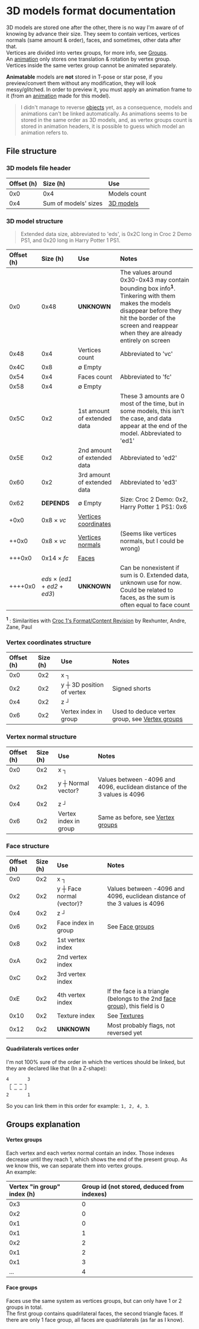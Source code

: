 # 3D models format documentation

3D models are stored one after the other, there is no way I'm aware of of knowing by advance their size.
They seem to contain vertices, vertices normals (same amount & order), faces, and sometimes, other data after that.  
Vertices are divided into vertex groups, for more info, see [Groups](#Groups-explanation).  
An [animation](Animations.md) only stores one translation & rotation by vertex group.  
Vertices inside the same vertex group cannot be animated separately.

**Animatable** models are **not** stored in T-pose or star pose, if you preview/convert them without any modification, they will look messy/glitched.
In order to preview it, you must apply an animation frame to it (from an [animation](Animations.md) made for this model).

> I didn't manage to reverse [objects](../WAD%20sections/XSPD.md) yet, as a consequence, models and animations can't be linked automatically. As animations seems to be stored in the same order as 3D models, and, as vertex groups count is stored in animation headers, it is possible to guess which model an animation refers to.

## File structure

### 3D models file header
|Offset (h)|Size (h)|Use|
|:---|:---|:---|
|0x0|0x4|Models count|
|0x4|Sum of models' sizes|[3D models](#3D-model-structure)|

### 3D model structure

> Extended data size, abbreviated to 'eds', is 0x2C long in Croc 2 Demo PS1, and 0x20 long in Harry Potter 1 PS1.

|Offset (h)|Size (h)|Use|Notes|
|:---|:---|:---|:---|
|0x0|0x48|**UNKNOWN**|The values around 0x30-0x43 may contain bounding box info<sup>**1**</sup>. Tinkering with them makes the models disappear before they hit the border of the screen and reappear when they are already entirely on screen|
|0x48|0x4|Vertices count|Abbreviated to 'vc'|
|0x4C|0x8|∅ Empty||
|0x54|0x4|Faces count|Abbreviated to 'fc'|
|0x58|0x4|∅ Empty||
|0x5C|0x2|1st amount of extended data|These 3 amounts are 0 most of the time, but in some models, this isn't the case, and data appear at the end of the model. Abbreviated to 'ed1'|
|0x5E|0x2|2nd amount of extended data|Abbreviated to 'ed2'|
|0x60|0x2|3rd amount of extended data|Abbreviated to 'ed3'|
|0x62|**DEPENDS**|∅ Empty|Size: Croc 2 Demo: 0x2, Harry Potter 1 PS1: 0x6|
|+0x0|0x8 × *vc*|[Vertices coordinates](#Vertex-coordinates-structure)||
|++0x0|0x8 × *vc*|[Vertices normals](#Vertex-normal-structure)|(Seems like vertices normals, but I could be wrong)|
|+++0x0|0x14 × *fc*|[Faces](#Face-structure)||
|++++0x0|*eds* × (*ed1* + *ed2* + *ed3*)|**UNKNOWN**|Can be nonexistent if sum is 0. Extended data, unknown use for now. Could be related to faces, as the sum is often equal to face count|

<sup>**1**</sup> : Similarities with [Croc 1's Format/Content Revision](https://web.archive.org/web/20140708201323/http://www.epiczen.net/crocfileformats.html) by Rexhunter, Andre, Zane, Paul

### Vertex coordinates structure
|Offset (h)|Size (h)|Use|Notes|
|:---|:---|:---|:---|
|0x0|0x2|x ┐|
|0x2|0x2|y ┼ 3D position of vertex| Signed shorts
|0x4|0x2|z ┘|
|0x6|0x2|Vertex index in group|Used to deduce vertex group, see [Vertex groups](#Vertex-groups)

### Vertex normal structure
|Offset (h)|Size (h)|Use|Notes|
|:---|:---|:---|:---|
|0x0|0x2|x ┐|
|0x2|0x2|y ┼ Normal vector?|Values between -4096 and 4096, euclidean distance of the 3 values is 4096
|0x4|0x2|z ┘|
|0x6|0x2|Vertex index in group|Same as before, see [Vertex groups](#Vertex-groups)

### Face structure
|Offset (h)|Size (h)|Use|Notes|
|:---|:---|:---|:---|
|0x0|0x2|x ┐|
|0x2|0x2|y ┼ Face normal (vector)?|Values between -4096 and 4096, euclidean distance of the 3 values is 4096
|0x4|0x2|z ┘|
|0x6|0x2|Face index in group|See [Face groups](#Face-groups)
|0x8|0x2|1st vertex index|
|0xA|0x2|2nd vertex index|
|0xC|0x2|3rd vertex index|
|0xE|0x2|4th vertex index|If the face is a triangle (belongs to the 2nd [face group](#Face-groups)), this field is 0
|0x10|0x2|Texture index|See [Textures](Textures.md)
|0x12|0x2|**UNKNOWN**|Most probably flags, not reversed yet

#### Quadrilaterals vertices order

I'm not 100% sure of the order in which the vertices should be linked, but they are declared like that (In a Z-shape):
````
4       3
 ┌ ─ ─ ┐
 └ ─ ─ ┘
2       1
````
So you can link them in this order for example: `1, 2, 4, 3`.

## Groups explanation

#### Vertex groups

Each vertex and each vertex normal contain an index.
Those indexes decrease until they reach 1, which shows the end of the present group.
As we know this, we can separate them into vertex groups.  
An example:

|Vertex "in group" index (h)|Group id (not stored, deduced from indexes)
|:---|:---|
|0x3|0|
|0x2|0|
|0x1|0|
|0x1|1|
|0x2|2|
|0x1|2|
|0x1|3|
|...|4|

#### Face groups

Faces use the same system as vertices groups, but can only have 1 or 2 groups in total.  
The first group contains quadrilateral faces, the second triangle faces.
If there are only 1 face group, all faces are quadrilaterals (as far as I know).